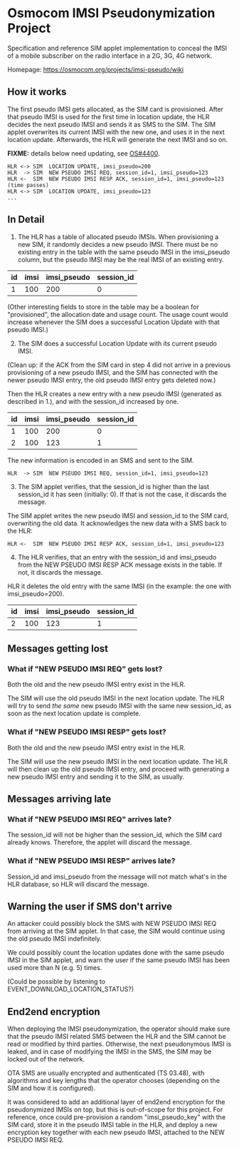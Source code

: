 # Osmocom IMSI Pseudonymization Project

Specification and reference SIM applet implementation to conceal the IMSI of a
mobile subscriber on the radio interface in a 2G, 3G, 4G network.

Homepage: https://osmocom.org/projects/imsi-pseudo/wiki

## How it works

The first pseudo IMSI gets allocated, as the SIM card is provisioned. After
that pseudo IMSI is used for the first time in location update, the HLR decides
the next pseudo IMSI and sends it as SMS to the SIM. The SIM applet overwrites
its current IMSI with the new one, and uses it in the next location update.
Afterwards, the HLR will generate the next IMSI and so on.

**FIXME:** details below need updating, see [OS#4400](https://osmocom.org/issues/4400).

```
HLR <-> SIM  LOCATION UPDATE, imsi_pseudo=200
HLR  -> SIM  NEW PSEUDO IMSI REQ, session_id=1, imsi_pseudo=123
HLR <-  SIM  NEW PSEUDO IMSI RESP ACK, session_id=1, imsi_pseudo=123
(time passes)
HLR <-> SIM  LOCATION UPDATE, imsi_pseudo=123
...
```

## In Detail

1. The HLR has a table of allocated pseudo IMSIs. When provisioning a new SIM,
it randomly decides a new pseudo IMSI. There must be no existing entry in the
table with the same pseudo IMSI in the imsi_pseudo column, but the pseudo IMSI
may be the real IMSI of an existing entry.

|   id |   imsi |   imsi_pseudo |   session_id |
|------|--------|---------------|--------------|
|    1 |   100  |   200         | 0            |

(Other interesting fields to store in the table may be a boolean for
"provisioned", the allocation date and usage count. The usage count would
increase whenever the SIM does a successful Location Update with that pseudo
IMSI.)

2. The SIM does a successful Location Update with its current pseudo IMSI.

(Clean up: if the ACK from the SIM card in step 4 did not arrive in a previous
 provisioning of a new pseudo IMSI, and the SIM has connected with the newer
 pseudo IMSI entry, the old pseudo IMSI entry gets deleted now.)

Then the HLR creates a new entry with a new pseudo IMSI (generated as described
in 1.), and with the session_id increased by one.

|   id |   imsi |   imsi_pseudo |   session_id |
|------|--------|---------------|--------------|
|    1 |   100  |   200         | 0            |
|    2 |   100  |   123         | 1            |

The new information is encoded in an SMS and sent to the SIM.

```
HLR  -> SIM  NEW PSEUDO IMSI REQ, session_id=1, imsi_pseudo=123
```

3. The SIM applet verifies, that the session_id is higher than the last
session_id it has seen (initially: 0). If that is not the case, it discards the
message.

The SIM applet writes the new pseudo IMSI and session_id to the SIM card,
overwriting the old data. It acknowledges the new data with a SMS back to the
HLR:

```
HLR <-  SIM  NEW PSEUDO IMSI RESP ACK, session_id=1, imsi_pseudo=123
```

4. The HLR verifies, that an entry with the session_id and imsi_pseudo from the
NEW PSEUDO IMSI RESP ACK message exists in the table. If not, it discards the
message.

HLR it deletes the old entry with the same IMSI (in the example: the one with
imsi_pseudo=200).

|   id |   imsi |   imsi_pseudo |   session_id |
|------|--------|---------------|--------------|
|    2 |   100  |   123         | 1            |

## Messages getting lost

### What if "NEW PSEUDO IMSI REQ" gets lost?

Both the old and the new pseudo IMSI entry exist in the HLR.

The SIM will use the old pseudo IMSI in the next location update. The HLR will
try to send _the same_ new pseudo IMSI with the same new session_id, as soon
as the next location update is complete.

### What if "NEW PSEUDO IMSI RESP" gets lost?

Both the old and the new pseudo IMSI entry exist in the HLR.

The SIM will use the new pseudo IMSI in the next location update. The HLR will
then clean up the old pseudo IMSI entry, and proceed with generating a new
pseudo IMSI entry and sending it to the SIM, as usually.

## Messages arriving late

### What if "NEW PSEUDO IMSI REQ" arrives late?

The session_id will not be higher than the session_id, which the SIM card
already knows. Therefore, the applet will discard the message.

### What if "NEW PSEUDO IMSI RESP" arrives late?

Session_id and imsi_pseudo from the message will not match what's in the HLR
database, so HLR will discard the message.

## Warning the user if SMS don't arrive

An attacker could possibly block the SMS with NEW PSEUDO IMSI REQ from arriving
at the SIM applet. In that case, the SIM would continue using the old pseudo
IMSI indefinitely.

We could possibly count the location updates done with the same pseudo IMSI in
the SIM applet, and warn the user if the same pseudo IMSI has been used more
than N (e.g. 5) times.

(Could be possible by listening to EVENT_DOWNLOAD_LOCATION_STATUS?)

## End2end encryption

When deploying the IMSI pseudonymization, the operator should make sure that
the pseudo IMSI related SMS between the HLR and the SIM cannot be read or
modified by third parties. Otherwise, the next pseudonymous IMSI is leaked, and
in case of modifying the IMSI in the SMS, the SIM may be locked out of the
network.

OTA SMS are usually encrypted and authenticated (TS 03.48), with algorithms and
key lengths that the operator chooses (depending on the SIM and how it is
configured).

It was considered to add an additional layer of end2end encryption for the
pseudonymized IMSIs on top, but this is out-of-scope for this project. For
reference, once could pre-provision a random "imsi_pseudo_key" with the SIM
card, store it in the pseudo IMSI table in the HLR, and deploy a new encryption
key together with each new pseudo IMSI, attached to the NEW PSEUDO IMSI REQ.
